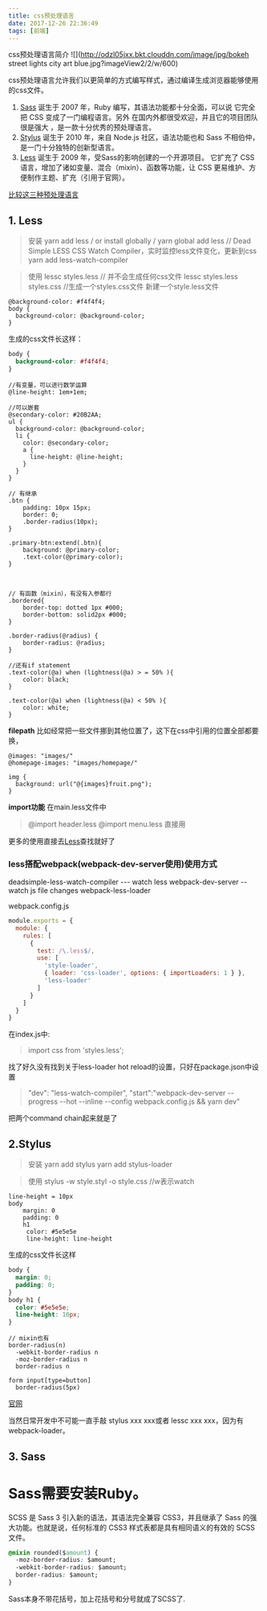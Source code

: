 ```yaml
---
title: css预处理语言
date: 2017-12-26 22:36:49
tags: [前端]
---
```


css预处理语言简介
![](http://odzl05jxx.bkt.clouddn.com/image/jpg/bokeh street lights city art blue.jpg?imageView2/2/w/600)
<!--more-->


css预处理语言允许我们以更简单的方式编写样式，通过编译生成浏览器能够使用的css文件。

1. [Sass](http://sass-lang.com/) 诞生于 2007 年，Ruby 编写，其语法功能都十分全面，可以说 它完全把 CSS 变成了一门编程语言。另外 在国内外都很受欢迎，并且它的项目团队很是强大 ，是一款十分优秀的预处理语言。
2. [Stylus](http://stylus-lang.com/) 诞生于 2010 年，来自 Node.js 社区，语法功能也和 Sass 不相伯仲，是一门十分独特的创新型语言。
3. [Less](http://lesscss.org/) 诞生于 2009 年，受Sass的影响创建的一个开源项目。 它扩充了 CSS 语言，增加了诸如变量、混合（mixin）、函数等功能，让 CSS 更易维护、方便制作主题、扩充（引用于官网）。

[比较这三种预处理语言](http://www.oschina.net/question/12_44255)


## 1. Less
> 安装
yarn add less
/ or install globally  /
yarn global add less
// Dead Simple LESS CSS Watch Compiler，实时监控less文件变化，更新到css
yarn add less-watch-compiler


> 使用
lessc styles.less // 并不会生成任何css文件
lessc styles.less styles.css //生成一个styles.css文件
新建一个style.less文件

```less
@background-color: #f4f4f4;
body {
  background-color: @background-color;
}
```
生成的css文件长这样：
```css
body {
  background-color: #f4f4f4;
}
```

```less
//有变量，可以进行数学运算
@line-height: 1em+1em;

//可以嵌套
@secondary-color: #20B2AA;
ul {
  background-color: @background-color;
  li {
    color: @secondary-color;
    a {
      line-height: @line-height;
    }
  }
}

// 有继承
.btn {
    padding: 10px 15px;
    border: 0;
    .border-radius(10px);
}

.primary-btn:extend(.btn){
    background: @primary-color;
    .text-color(@primary-color);
}



// 有函数（mixin），有没有入参都行
.bordered{
    border-top: dotted 1px #000;
    border-bottom: solid2px #000;
}

.border-radius(@radius) {
    border-radius: @radius;
}

//还有if statement
.text-color(@a) when (lightness(@a) > = 50% ){
    color: black;
}

.text-color(@a) when (lightness(@a) < 50% ){
    color: white;
}

```

**filepath**
比如经常把一些文件挪到其他位置了，这下在css中引用的位置全部都要换，
```less
@images: "images/"
@homepage-images: "images/homepage/"

img {
  background: url("@{images}fruit.png");
}
```


**import功能**
在main.less文件中
> @import header.less
@import menu.less
直接用


更多的使用直接去[Less](http://lesscss.org/)查找就好了


### less搭配webpack(webpack-dev-server使用)使用方式
deadsimple-less-watch-compiler ---  watch less
webpack-dev-server --  watch js file changes
webpack-less-loader

webpack.config.js
```js
module.exports = {
  module: {
    rules: [
      {
        test: /\.less$/,
        use: [
          'style-loader',
          { loader: 'css-loader', options: { importLoaders: 1 } },
          'less-loader'
        ]
      }
    ]
  }
}
```
在index.js中:
> import css from 'styles.less';

找了好久没有找到关于less-loader hot reload的设置，只好在package.json中设置
>"dev": "less-watch-compiler",
"start":"webpack-dev-server --progress --hot --inline --config webpack.config.js && yarn dev"

把两个command chain起来就是了


## 2.Stylus
>安装
yarn add stylus
yarn add stylus-loader


>使用
stylus -w style.styl -o style.css //w表示watch

```stylus
line-height = 10px
body
    margin: 0
    padding: 0
    h1
     color: #5e5e5e
     line-height: line-height
```

生成的css文件长这样
```css
body {
  margin: 0;
  padding: 0;
}
body h1 {
  color: #5e5e5e;
  line-height: 10px;
}
```

```stylus
// mixin也有
border-radius(n)
  -webkit-border-radius n
  -moz-border-radius n
  border-radius n

form input[type=button]
  border-radius(5px)
```
[官网](http://stylus-lang.com/)


当然日常开发中不可能一直手敲 stylus xxx xxx或者 lessc xxx xxx，因为有webpack-loader。

## 3. Sass
Sass需要安装Ruby。
=======================================================================================


SCSS 是 Sass 3 引入新的语法，其语法完全兼容 CSS3，并且继承了 Sass 的强大功能。也就是说，任何标准的 CSS3 样式表都是具有相同语义的有效的 SCSS 文件。
```css
@mixin rounded($amount) {
  -moz-border-radius: $amount;
  -webkit-border-radius: $amount;
  border-radius: $amount;
}
```
Sass本身不带花括号，加上花括号和分号就成了SCSS了.
